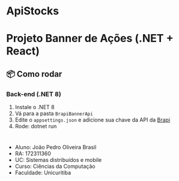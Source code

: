 # ApiStocks

# Projeto Banner de Ações (.NET + React)

## 📦 Como rodar

### Back-end (.NET 8)

1. Instale o .NET 8
2. Vá para a pasta `BrapiBannerApi`
3. Edite o `appsettings.json` e adicione sua chave da API da [Brapi](https://brapi.dev/dashboard)
4. Rode: dotnet run

#

- Aluno: João Pedro Oliveira Brasil
- RA: 172311360
- UC: Sistemas distribuídos e mobile
- Curso: Ciências da Computação
- Faculdade: Unicuritiba
